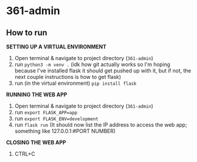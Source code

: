 # 361-admin
## How to run ##
**SETTING UP A VIRTUAL ENVIRONMENT**
1. Open terminal & navigate to project directory (`361-admin`)
2. run `python3 -m venv .`
(idk how git actually works so I'm hoping because I've installed flask it should get pushed up with it, but if not, the next couple instructions is how to get flask)
3. run (in the virtual environment) `pip install flask`

**RUNNING THE WEB APP**
1. Open terminal & navigate to project directory (`361-admin`)
2. run `export FLASK_APP=app`
3. run `export FLASK_ENV=development`
4. run `flask run`
(It should now list the IP address to access the web app; something like 127.0.0.1:#PORT NUMBER)

**CLOSING THE WEB APP**
1. CTRL+C

